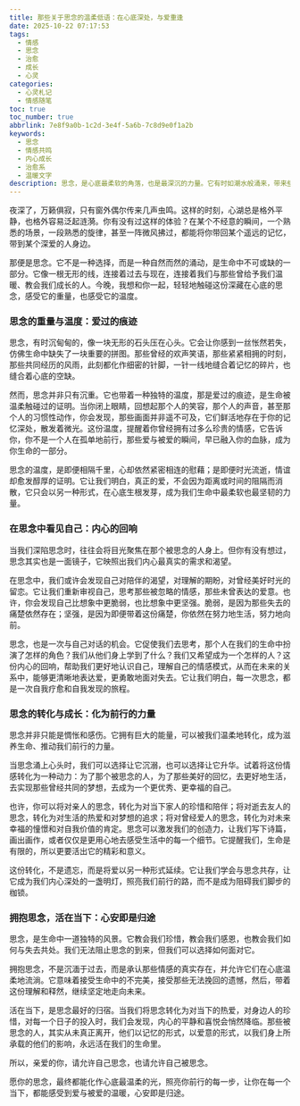 ```yaml
---
title: 那些关于思念的温柔低语：在心底深处，与爱重逢
date: 2025-10-22 07:17:53
tags:
  - 情感
  - 思念
  - 治愈
  - 成长
  - 心灵
categories:
  - 心灵札记
  - 情感随笔
toc: true
toc_number: true
abbrlink: 7e8f9a0b-1c2d-3e4f-5a6b-7c8d9e0f1a2b
keywords:
  - 思念
  - 情感共鸣
  - 内心成长
  - 治愈系
  - 温暖文字
description: 思念，是心底最柔软的角落，也是最深沉的力量。它有时如潮水般涌来，带来些许惆怅，却也常常化作一束光，照亮我们前行的路。这篇文章将带你走进思念的深处，感受它的重量与温度，学会如何在思念中看见自己，并将其转化为滋养生命的温柔力量。
---
```


夜深了，万籁俱寂，只有窗外偶尔传来几声虫鸣。这样的时刻，心湖总是格外平静，也格外容易泛起涟漪。你有没有过这样的体验？在某个不经意的瞬间，一个熟悉的场景，一段熟悉的旋律，甚至一阵微风拂过，都能将你带回某个遥远的记忆，带到某个深爱的人身边。

那便是思念。它不是一种选择，而是一种自然而然的涌动，是生命中不可或缺的一部分。它像一根无形的线，连接着过去与现在，连接着我们与那些曾给予我们温暖、教会我们成长的人。今晚，我想和你一起，轻轻地触碰这份深藏在心底的思念，感受它的重量，也感受它的温度。

### 思念的重量与温度：爱过的痕迹

思念，有时沉甸甸的，像一块无形的石头压在心头。它会让你感到一丝怅然若失，仿佛生命中缺失了一块重要的拼图。那些曾经的欢声笑语，那些紧紧相拥的时刻，那些共同经历的风雨，此刻都化作细密的针脚，一针一线地缝合着记忆的碎片，也缝合着心底的空缺。

然而，思念并非只有沉重。它也带着一种独特的温度，那是爱过的痕迹，是生命被温柔触碰过的证明。当你闭上眼睛，回想起那个人的笑容，那个人的声音，甚至那个人的习惯性动作，你会发现，那些画面并非遥不可及，它们鲜活地存在于你的记忆深处，散发着微光。这份温度，提醒着你曾经拥有过多么珍贵的情感，它告诉你，你不是一个人在孤单地前行，那些爱与被爱的瞬间，早已融入你的血脉，成为你生命的一部分。

思念的温度，是即便相隔千里，心却依然紧密相连的慰藉；是即便时光流逝，情谊却愈发醇厚的证明。它让我们明白，真正的爱，不会因为距离或时间的阻隔而消散，它只会以另一种形式，在心底生根发芽，成为我们生命中最柔软也最坚韧的力量。

### 在思念中看见自己：内心的回响

当我们深陷思念时，往往会将目光聚焦在那个被思念的人身上。但你有没有想过，思念其实也是一面镜子，它映照出我们内心最真实的需求和渴望。

在思念中，我们或许会发现自己对陪伴的渴望，对理解的期盼，对曾经美好时光的留恋。它让我们重新审视自己，思考那些被忽略的情感，那些未曾表达的爱意。也许，你会发现自己比想象中更脆弱，也比想象中更坚强。脆弱，是因为那些失去的痛楚依然存在；坚强，是因为即便带着这份痛楚，你依然在努力地生活，努力地向前。

思念，也是一次与自己对话的机会。它促使我们去思考，那个人在我们的生命中扮演了怎样的角色？我们从他们身上学到了什么？我们又希望成为一个怎样的人？这份内心的回响，帮助我们更好地认识自己，理解自己的情感模式，从而在未来的关系中，能够更清晰地表达爱，更勇敢地面对失去。它让我们明白，每一次思念，都是一次自我疗愈和自我发现的旅程。

### 思念的转化与成长：化为前行的力量

思念并非只能是惆怅和感伤。它拥有巨大的能量，可以被我们温柔地转化，成为滋养生命、推动我们前行的力量。

当思念涌上心头时，我们可以选择让它沉溺，也可以选择让它升华。试着将这份情感转化为一种动力：为了那个被思念的人，为了那些美好的回忆，去更好地生活，去实现那些曾经共同的梦想，去成为一个更优秀、更幸福的自己。

也许，你可以将对亲人的思念，转化为对当下家人的珍惜和陪伴；将对逝去友人的思念，转化为对生活的热爱和对梦想的追求；将对曾经爱人的思念，转化为对未来幸福的憧憬和对自我价值的肯定。思念可以激发我们的创造力，让我们写下诗篇，画出画作，或者仅仅是更用心地去感受生活中的每一个细节。它提醒我们，生命是有限的，所以更要活出它的精彩和意义。

这份转化，不是遗忘，而是将爱以另一种形式延续。它让我们学会与思念共存，让它成为我们内心深处的一盏明灯，照亮我们前行的路，而不是成为阻碍我们脚步的枷锁。

### 拥抱思念，活在当下：心安即是归途

思念，是生命中一道独特的风景。它教会我们珍惜，教会我们感恩，也教会我们如何与失去共处。我们无法阻止思念的到来，但我们可以选择如何面对它。

拥抱思念，不是沉湎于过去，而是承认那些情感的真实存在，并允许它们在心底温柔地流淌。它意味着接受生命中的不完美，接受那些无法挽回的遗憾，然后，带着这份理解和释然，继续坚定地走向未来。

活在当下，是思念最好的归宿。当我们将思念转化为对当下的热爱，对身边人的珍惜，对每一个日子的投入时，我们会发现，内心的平静和喜悦会悄然降临。那些被思念的人，其实从未真正离开，他们以记忆的形式，以爱意的形式，以我们身上所承载的他们的影响，永远活在我们的生命里。

所以，亲爱的你，请允许自己思念，也请允许自己被思念。

愿你的思念，最终都能化作心底最温柔的光，照亮你前行的每一步，让你在每一个当下，都能感受到爱与被爱的温暖，心安即是归途。